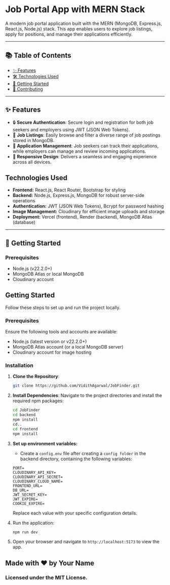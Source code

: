# Job Portal App with MERN Stack

A modern job portal application built with the MERN (MongoDB, Express.js, React.js, Node.js) stack. This app enables users to explore job listings, apply for positions, and manage their applications efficiently.

---

## 📚 Table of Contents
- [✨ Features](#features)
- [🛠 Technologies Used](#technologies-used)
- [🚀 Getting Started](#getting-started)
- [🤝 Contributing](#contributing)

---

## ✨ Features

- 🔒 **Secure Authentication**: Secure login and registration for both job seekers and employers using JWT (JSON Web Tokens).
- 📝 **Job Listings**: Easily browse and filter a diverse range of job postings stored in MongoDB.
- 📄 **Application Management**: Job seekers can track their applications, while employers can manage and review incoming applications.
- 📱 **Responsive Design**: Delivers a seamless and engaging experience across all devices.

## Technologies Used

- **Frontend:** React.js, React Router, Bootstrap for styling
- **Backend:** Node.js, Express.js, MongoDB for robust server-side operations
- **Authentication:** JWT (JSON Web Tokens), Bcrypt for password hashing
- **Image Management:** Cloudinary for efficient image uploads and storage
- **Deployment:** Vercel (frontend), Render (backend), MongoDB Atlas (database)

---

## 🚀 Getting Started

### Prerequisites
- Node.js (v22.2.0+)
- MongoDB Atlas or local MongoDB
- Cloudinary account

## Getting Started

Follow these steps to set up and run the project locally.

### Prerequisites

Ensure the following tools and accounts are available:
- Node.js (latest version or v22.2.0+)
- MongoDB Atlas account (or a local MongoDB server)
- Cloudinary account for image hosting

### Installation

1. **Clone the Repository**:
   ```bash
   git clone https://github.com/VidithAgarwal/JobFinder.git
   ```
2. **Install Dependencies**: Navigate to the project directories and install the required npm packages:
   ```sh
   cd JobFinder
   cd backend
   npm install
   cd..
   cd frontend
   npm install
   ```
3. **Set up environment variables:**
   - Create a `config.env` file after creating a `config folder` in the backend directory, containing the following variables:
   ```env
   PORT=
   CLOUDINARY_API_KEY=
   CLOUDINARY_API_SECRET=
   CLOUDINARY_CLOUD_NAME=
   FRONTEND_URL=
   DB_URL=
   JWT_SECRET_KEY=
   JWT_EXPIRE=
   COOKIE_EXPIRE=
   ```

   Replace each value with your specific configuration details.

4. Run the application:
   ```sh
   npm run dev
   ```
5. Open your browser and navigate to `http://localhost:5173` to view the app.

## Made with ❤️ by Your Name
### Licensed under the MIT License.

